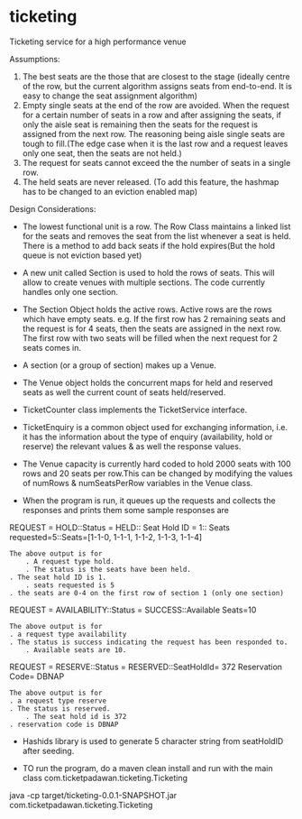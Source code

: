 # ticketing
Ticketing service for a high performance venue

Assumptions:

1. The best seats are the those that are closest to the stage (ideally centre of the row, but the current algorithm assigns seats from end-to-end. It is easy to change the seat assignment algorithm)
2. Empty single seats at the end of the row are avoided. When the request for a certain number of seats in a row and after assigning the seats, if only the aisle seat is remaining then the seats for the request is assigned from the next row. The reasoning being aisle single seats are tough to fill.(The edge case when it is the last row and a request leaves only one seat, then the seats are not held.)
3. The request for seats cannot exceed the the number of seats in a single row. 
4. The held seats are never released. (To add this feature, the hashmap has to be changed to an eviction enabled map)

Design Considerations:

* The lowest functional unit is a row. The Row Class maintains a linked list for the seats and removes the seat from the list whenever a seat is held. There is a method to add back seats if the hold expires(But the hold queue is not eviction based yet)
* A new unit called Section is used to hold the rows of seats. This will allow to create venues with multiple sections. The code currently handles only one section.
* The Section Object holds the active rows. Active rows are the rows which have empty seats. e.g. If the first row has 2 remaining seats and the request is for 4 seats, then the seats are assigned in the next row. The first row with two seats will be filled when the next request for 2 seats comes in.
* A section (or a group of section) makes up a Venue.
* The Venue object holds the concurrent maps for held and reserved seats as well the current count of seats held/reserved.
* TicketCounter class implements the TicketService interface.
* TicketEnquiry is a common object used for exchanging information, i.e. it has the information about the type of enquiry (availability, hold or reserve) the relevant values & as well the response values.
* The Venue capacity is currently  hard coded to hold 2000 seats with 100 rows and 20 seats per row.This can be changed by modifying the values of 
numRows & numSeatsPerRow variables in the Venue class.

* When the program is run, it queues up the requests and collects the responses and prints them some sample responses are

REQUEST = HOLD::Status = HELD:: Seat Hold ID = 1:: Seats requested=5::Seats=[1-1-0, 1-1-1, 1-1-2, 1-1-3, 1-1-4]

	The above output is for 
        . A request type hold.
        . The status is the seats have been held.  
	. The seat hold ID is 1.
        . seats requested is 5 
	. the seats are 0-4 on the first row of section 1 (only one section)

REQUEST = AVAILABILITY::Status = SUCCESS::Available Seats=10
  
    The above output is for 
	. a request type availability
	. The status is success indicating the request has been responded to.
        . Available seats are 10.


REQUEST = RESERVE::Status = RESERVED::SeatHoldId= 372 Reservation Code= DBNAP

	The above output is for
	. a request type reserve
	. The status is reserved.
        . The seat hold id is 372	
	. reservation code is DBNAP

   
 
* Hashids library is used to generate 5 character string from seatHoldID after seeding.

* TO run the program, do a maven clean install and run with the main class com.ticketpadawan.ticketing.Ticketing

java -cp target/ticketing-0.0.1-SNAPSHOT.jar com.ticketpadawan.ticketing.Ticketing





	
